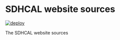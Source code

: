 # SDHCAL website sources

[![deploy](https://github.com/SDHCAL/SDHCAL.github.io/actions/workflows/deploy.yml/badge.svg)](https://github.com/SDHCAL/SDHCAL.github.io/actions/workflows/deploy.yml)

The SDHCAL website sources
